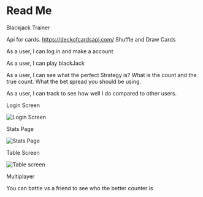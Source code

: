 # Read Me
Blackjack Trainer





Api for cards. 
 https://deckofcardsapi.com/
Shuffle and Draw Cards


As a user, I can log in and make a account

As a user, I can play blackJack

As a user, I can see what the perfect Strategy is? What is the count and the true count. What the bet spread you should be using.

As a user, I can track to see how well I do compared to other users.




Login Screen

![Login Screen](https://user-images.githubusercontent.com/93499411/152199254-0b792142-ecb4-4d3e-8dee-f5780589e04d.png)


Stats Page

![Stats Page](https://user-images.githubusercontent.com/93499411/152199275-c4a1cf73-0e85-4dc2-b290-30babc509eb4.png)


Table Screen

![Table screen](https://user-images.githubusercontent.com/93499411/152199350-0ad3fda4-2e01-420b-99f0-dff019c09c1e.png)


Multiplayer

You can battle vs a friend to see who the better counter is
